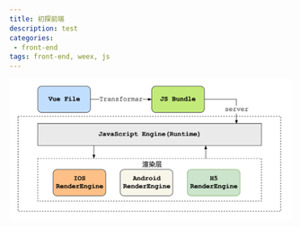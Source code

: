 ```yaml
---
title: 初探前端
description: test
categories:
 - front-end
tags: front-end, weex, js
---
```


![test.png](./assert/Snip20171101_53.png)
